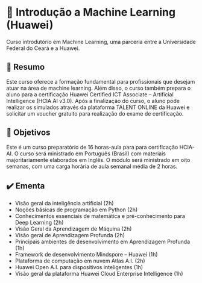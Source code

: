 # :robot: Introdução a Machine Learning (Huawei)

Curso introdutório em Machine Learning, uma parceria entre a Universidade Federal do Ceará e a Huawei.

## :page_facing_up: Resumo

Este curso oferece a formação fundamental para profissionais que desejam atuar na área de machine learning. Além disso, o curso também prepara o aluno para a certificação Huawei Certified ICT Associate – Artificial Intelligence (HCIA AI v3.0). Após a finalização do curso, o aluno pode realizar os simulados através da plataforma TALENT ONLINE da Huawei e solicitar um voucher gratuito para realização do exame de certificação.

## :dart: Objetivos

Este é um curso preparatório de 16 horas-aula para para certificação HCIA-AI. O curso será ministrado em Português (Brasil) com materiais majoritariamente elaborados em Inglês. O módulo será ministrado em oito semanas, com uma carga horária de aula semanal média de 2 horas.

## :heavy_check_mark: Ementa

- Visão geral da inteligência artificial (2h)
- Noções básicas de programação em Python (2h)
- Conhecimentos essenciais de matemática e pré-conhecimento para Deep Learning (2h)
- Visão Geral da Aprendizagem de Máquina (2h)
- Visão geral de Aprendizagem Profunda (2h)
- Principais ambientes de desenvolvimento em Aprendizagem Profunda (1h)
- Framework de desenvolvimento Mindspore – Huawei (1h)
- Plataforma de computação em nuvem Atlas A.I. (2h)
- Huawei Open A.I. para dispositivos inteligentes (1h)
- Visão geral da plataforma Huawei Cloud Enterprise Intelligence (1h)
